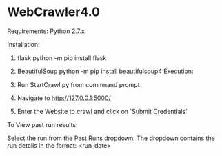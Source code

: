 # WebCrawler4.0

Requirements:
Python 2.7.x

Installation:
  1. flask
     python -m pip install flask
  2. BeautifulSoup 
     python -m pip install beautifulsoup4
Execution:

1. Run StartCrawl.py from commnand prompt
2. Navigate to http://127.0.0.1:5000/
3. Enter the Website to crawl and click on 'Submit Credentials'

To View past run results:

Select the run from the Past Runs dropdown.
The dropdown contains the run details in the format:
  <id> <run_date> <website>
